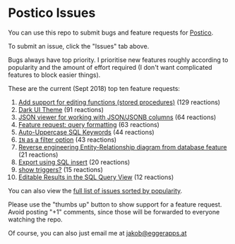 # Postico Issues

You can use this repo to submit bugs and feature requests for [Postico](https://eggerapps.at/postico/).

To submit an issue, click the "Issues" tab above.

Bugs always have top priority. I prioritise new features roughly according to popularity and the amount of effort required (I don't want complicated features to block easier things).

These are the current (Sept 2018) top ten feature requests:

 1. [Add support for editing functions (stored procedures)](https://github.com/jakob/Postico/issues/72) (129 reactions)
 2. [Dark UI Theme](https://github.com/jakob/Postico/issues/164) (91 reactions)
 3. [JSON viewer for working with JSON/JSONB columns](https://github.com/jakob/Postico/issues/395) (64 reactions)
 4. [Feature request: query formatting](https://github.com/jakob/Postico/issues/155) (63 reactions)
 5. [Auto-Uppercase SQL Keywords](https://github.com/jakob/Postico/issues/271) (44 reactions)
 6. [`IN` as a filter option](https://github.com/jakob/Postico/issues/144) (43 reactions)
 7. [Reverse engineering Entity-Relationship diagram from database feature](https://github.com/jakob/Postico/issues/238) (21 reactions)
 8. [Export using SQL insert](https://github.com/jakob/Postico/issues/36) (20 reactions)
 9. [show triggers?](https://github.com/jakob/Postico/issues/252) (15 reactions)
 10. [Editable Results in the SQL Query View](https://github.com/jakob/Postico/issues/188) (12 reactions)

You can also view the [full list of issues sorted by popularity](https://github.com/jakob/Postico/issues?q=is%3Aissue+is%3Aopen+sort%3Areactions-%2B1-desc).

Please use the "thumbs up" button to show support for a feature request. Avoid posting "+1" comments, since those will be forwarded to everyone watching the repo.

Of course, you can also just email me at jakob@eggerapps.at
